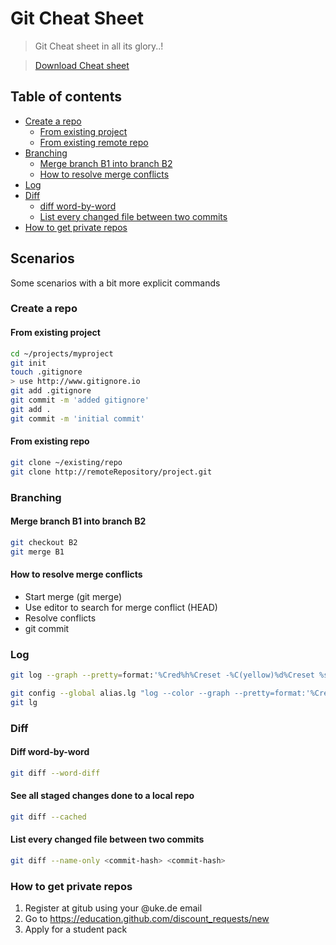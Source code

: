 # Git Cheat Sheet
>Git Cheat sheet in all its glory..!

> [Download Cheat sheet](git_cheat_sheet.pdf)

## Table of contents
- [Create a repo](#create-a-repo)
  - [From existing project](#from-existing-project)
  - [From existing remote repo](#from-existing-repo)
- [Branching](#branching)
  - [Merge branch B1 into branch B2](#merge-branch-B1-into-branch-B2)
  - [How to resolve merge conflicts](#how-to-resolve-merge-conflicts)
- [Log](#log)
- [Diff](#diff)
  - [diff word-by-word](#diff-word-by-word)
  - [List every changed file between two commits](#list-every-changed-file-between-two-commits)
- [How to get private repos](#how-to-get-private-repos)


## Scenarios
Some scenarios with a bit more explicit commands

### Create a repo

#### From existing project

```bash
cd ~/projects/myproject
git init
touch .gitignore
> use http://www.gitignore.io
git add .gitignore
git commit -m 'added gitignore'
git add .
git commit -m 'initial commit'
```

#### From existing repo
```bash
git clone ~/existing/repo
git clone http://remoteRepository/project.git
```

### Branching

#### Merge branch B1 into branch B2

```bash
git checkout B2
git merge B1
```

#### How to resolve merge conflicts

- Start merge (git merge)
- Use editor to search for merge conflict (HEAD)
- Resolve conflicts
- git commit


### Log

```bash
git log --graph --pretty=format:'%Cred%h%Creset -%C(yellow)%d%Creset %s %Cgreen(%cr) %C(bold blue)<%an>%Creset' --abbrev-commit
```

```bash
git config --global alias.lg "log --color --graph --pretty=format:'%Cred%h%Creset -%C(yellow)%d%Creset %s %Cgreen(%cr) %C(bold blue)<%an>%Creset' --abbrev-commit"
git lg
```

### Diff

#### Diff word-by-word

```bash
git diff --word-diff
```
#### See all staged changes done to a local repo
```bash
git diff --cached
```

#### List every changed file between two commits

```bash
git diff --name-only <commit-hash> <commit-hash>
```



### How to get private repos

1. Register at gitub using your @uke.de email
2. Go to https://education.github.com/discount_requests/new
3. Apply for a student pack
